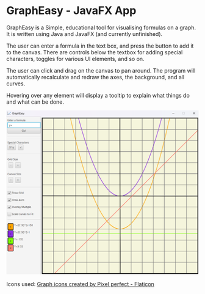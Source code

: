 # GraphEasy - JavaFX App
GraphEasy is a Simple, educational tool for visualising formulas on a graph. It is written using Java and JavaFX (and currently unfinished).

The user can enter a formula in the text box, and press the button to add it to the canvas. There are controls below the textbox for adding special characters, toggles for various UI elements, and so on.

The user can click and drag on the canvas to pan around. The program will automatically recalculate and redraw the axes, the background, and all curves.

Hovering over any element will display a tooltip to explain what things do and what can be done.

![My Image](data-display-demo/src/main/resources/gitHubImage.png)

Icons used:
<a href="https://www.flaticon.com/free-icons/graph" title="graph icons">Graph icons created by Pixel perfect - Flaticon</a>
